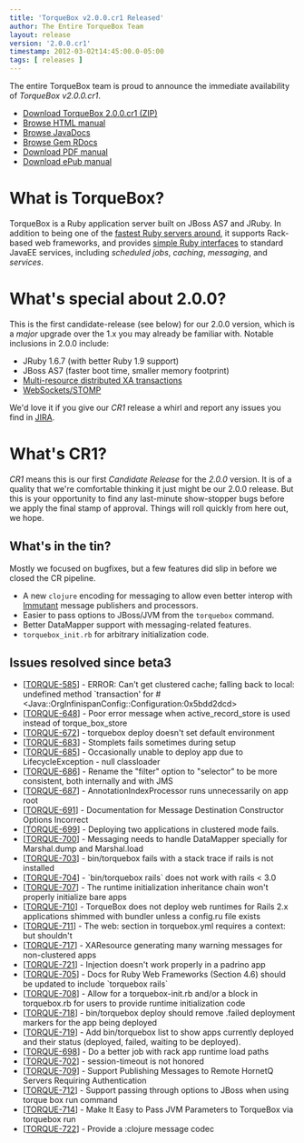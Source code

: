 ```yaml
---
title: 'TorqueBox v2.0.0.cr1 Released'
author: The Entire TorqueBox Team
layout: release
version: '2.0.0.cr1'
timestamp: 2012-03-02t14:45:00.0-05:00
tags: [ releases ]
---
```


The entire TorqueBox team is proud to announce the immediate
availability of *TorqueBox v2.0.0.cr1*.

* [Download TorqueBox 2.0.0.cr1 (ZIP)][download]
* [Browse HTML manual][htmldocs]
* [Browse JavaDocs][javadocs]
* [Browse Gem RDocs][rdocs]
* [Download PDF manual][pdfdocs]
* [Download ePub manual][epubdocs]

# What is TorqueBox?

TorqueBox is a Ruby application server built on JBoss AS7 and JRuby.  In
addition to being one of the [fastest Ruby servers around][BENchmarks], it supports
Rack-based web frameworks, and provides [simple Ruby interfaces][features] to
standard JavaEE services, including *scheduled jobs*, *caching*, *messaging*,
and *services*.

# What's special about 2.0.0?

This is the first candidate-release (see below) for our 2.0.0 version, which is a *major*
upgrade over the 1.x you may already be familiar with.  Notable
inclusions in 2.0.0 include:

* JRuby 1.6.7 (with better Ruby 1.9 support)
* JBoss AS7 (faster boot time, smaller memory footprint)
* [Multi-resource distributed XA transactions][XA]
* [WebSockets/STOMP][STOMP]

We'd love it if you give our *CR1* release a whirl and report any
issues you find in [JIRA].

# What's CR1?

*CR1* means this is our first *Candidate Release* for the *2.0.0* version.  It is
of a quality that we're comfortable thinking it just might be our 2.0.0 release.  But
this is your opportunity to find any last-minute show-stopper bugs before we apply
the final stamp of approval.  Things will roll quickly from here out, we hope.

## What's in the tin?

Mostly we focused on bugfixes, but a few features did slip in before we closed
the CR pipeline.

* A new `clojure` encoding for messaging to allow even better interop with [Immutant] message
publishers and processors.
* Easier to pass options to JBoss/JVM from the `torquebox` command.
* Better DataMapper support with messaging-related features.
* `torquebox_init.rb` for arbitrary initialization code.

## Issues resolved since beta3

<ul>
<li>[<a href='https://issues.jboss.org/browse/TORQUE-585'>TORQUE-585</a>] -         ERROR: Can&#39;t get clustered cache; falling back to local: undefined method `transaction&#39; for #&lt;Java::OrgInfinispanConfig::Configuration:0x5bdd2dcd&gt;
</li>
<li>[<a href='https://issues.jboss.org/browse/TORQUE-648'>TORQUE-648</a>] -         Poor error message when active_record_store is used instead of torque_box_store
</li>
<li>[<a href='https://issues.jboss.org/browse/TORQUE-672'>TORQUE-672</a>] -         torquebox deploy doesn&#39;t set default environment
</li>
<li>[<a href='https://issues.jboss.org/browse/TORQUE-683'>TORQUE-683</a>] -         Stomplets fails sometimes during setup
</li>
<li>[<a href='https://issues.jboss.org/browse/TORQUE-685'>TORQUE-685</a>] -         Occasionally unable to deploy app due to LifecycleException - null classloader
</li>
<li>[<a href='https://issues.jboss.org/browse/TORQUE-686'>TORQUE-686</a>] -         Rename the &quot;filter&quot; option to &quot;selector&quot; to be more consistent, both internally and with JMS
</li>
<li>[<a href='https://issues.jboss.org/browse/TORQUE-687'>TORQUE-687</a>] -         AnnotationIndexProcessor runs unnecessarily on app root
</li>
<li>[<a href='https://issues.jboss.org/browse/TORQUE-691'>TORQUE-691</a>] -         Documentation for Message Destination Constructor Options Incorrect
</li>
<li>[<a href='https://issues.jboss.org/browse/TORQUE-699'>TORQUE-699</a>] -         Deploying two applications in clustered mode fails.
</li>
<li>[<a href='https://issues.jboss.org/browse/TORQUE-700'>TORQUE-700</a>] -         Messaging needs to handle DataMapper specially for Marshal.dump and Marshal.load
</li>
<li>[<a href='https://issues.jboss.org/browse/TORQUE-703'>TORQUE-703</a>] -         bin/torquebox fails with a stack trace if rails is not installed
</li>
<li>[<a href='https://issues.jboss.org/browse/TORQUE-704'>TORQUE-704</a>] -         `bin/torquebox rails` does not work with rails &lt; 3.0
</li>
<li>[<a href='https://issues.jboss.org/browse/TORQUE-707'>TORQUE-707</a>] -         The runtime initialization inheritance chain won&#39;t properly initialize bare apps
</li>
<li>[<a href='https://issues.jboss.org/browse/TORQUE-710'>TORQUE-710</a>] -         TorqueBox does not deploy web runtimes for Rails 2.x applications shimmed with bundler unless a config.ru file exists
</li>
<li>[<a href='https://issues.jboss.org/browse/TORQUE-711'>TORQUE-711</a>] -         The web: section in torquebox.yml requires a context: but shouldn&#39;t
</li>
<li>[<a href='https://issues.jboss.org/browse/TORQUE-717'>TORQUE-717</a>] -         XAResource generating many warning messages for non-clustered apps
</li>
<li>[<a href='https://issues.jboss.org/browse/TORQUE-721'>TORQUE-721</a>] -         Injection doesn&#39;t work properly in a padrino app
</li>
<li>[<a href='https://issues.jboss.org/browse/TORQUE-705'>TORQUE-705</a>] -         Docs for Ruby Web Frameworks (Section 4.6) should be updated to include `torquebox rails`
</li>
<li>[<a href='https://issues.jboss.org/browse/TORQUE-708'>TORQUE-708</a>] -         Allow for a torquebox-init.rb and/or a block in torquebox.rb for users to provide runtime initialization code
</li>
<li>[<a href='https://issues.jboss.org/browse/TORQUE-718'>TORQUE-718</a>] -         bin/torquebox deploy should remove .failed deployment markers for the app being deployed
</li>
<li>[<a href='https://issues.jboss.org/browse/TORQUE-719'>TORQUE-719</a>] -         Add bin/torquebox list to show apps currently deployed and their status (deployed, failed, waiting to be deployed).
</li>
<li>[<a href='https://issues.jboss.org/browse/TORQUE-698'>TORQUE-698</a>] -         Do a better job with rack app runtime load paths
</li>
<li>[<a href='https://issues.jboss.org/browse/TORQUE-702'>TORQUE-702</a>] -         session-timeout is not honored
</li>
<li>[<a href='https://issues.jboss.org/browse/TORQUE-709'>TORQUE-709</a>] -         Support Publishing Messages to Remote HornetQ Servers Requiring Authentication
</li>
<li>[<a href='https://issues.jboss.org/browse/TORQUE-712'>TORQUE-712</a>] -         Support passing through options to JBoss when using torque box run command
</li>
<li>[<a href='https://issues.jboss.org/browse/TORQUE-714'>TORQUE-714</a>] -         Make It Easy to Pass JVM Parameters to TorqueBox via torquebox run
</li>
<li>[<a href='https://issues.jboss.org/browse/TORQUE-722'>TORQUE-722</a>] -         Provide a :clojure message codec
</li>
</ul>
                                            


[download]: /release/org/torquebox/torquebox-dist/2.0.0.cr1/torquebox-dist-2.0.0.cr1-bin.zip
[htmldocs]: /documentation/2.0.0.cr1/
[javadocs]: /documentation/2.0.0.cr1/javadoc/
[rdocs]:    /documentation/2.0.0.cr1/yardoc/
[pdfdocs]:  /release/org/torquebox/torquebox-docs-en_US/2.0.0.cr1/torquebox-docs-en_US-2.0.0.cr1.pdf
[epubdocs]: /release/org/torquebox/torquebox-docs-en_US/2.0.0.cr1/torquebox-docs-en_US-2.0.0.cr1.epub
[features]: /features
[JIRA]: http://issues.jboss.org/browse/TORQUE
[BENchmarks]: /news/2011/10/06/torquebox-2x-performance/
[Immutant]: http://immutant.org/
[STOMP]: /documentation/2.0.0.cr1/stomp.html
[XA]: /documentation/2.0.0.cr1/transactions.html
